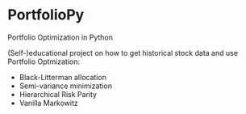 # PortfolioPy
Portfolio Optimization in Python

(Self-)educational project on how to get historical stock data and use Portfolio Optmization:

- Black-Litterman allocation
- Semi-variance minimization 
- Hierarchical Risk Parity
- Vanilla Markowitz
